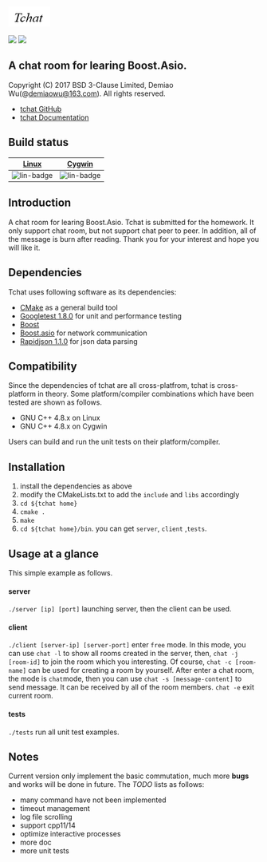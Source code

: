 ![](doc/logo/tchat.png)

![](https://img.shields.io/circleci/project/github/RedSparr0w/node-csgo-parser.svg)
![](https://img.shields.io/pypi/l/Django.svg)

## A chat room for learing Boost.Asio.

Copyright (C) 2017 BSD 3-Clause Limited, Demiao Wu(@demiaowu@163.com). All rights reserved.

* [tchat GitHub](https://github.com/demiaowu/tchat)
* [tchat Documentation](doc)

## Build status

| [Linux][lin-link] | [Cygwin][cyg-link]  |
| :---------------: | :-----------------: |
| ![lin-badge]      |   ![lin-badge]      |

[lin-badge]: https://travis-ci.org/miloyip/rapidjson.png?branch=master 
[lin-link]:  https://github.com/demiaowu/tchat 
[win-badge]: https://ci.appveyor.com/api/projects/status/u658dcuwxo14a8m9/branch/master 
[cyg-link]:  https://github.com/demiaowu/tchat 


## Introduction

A chat room for learing Boost.Asio. Tchat is submitted for the homework. It only support chat room, but not support chat peer to peer. In addition, all of the message is burn after reading. Thank you for your interest and hope you will like it.


## Dependencies
Tchat uses following software as its dependencies:
* [CMake](https://cmake.org/) as a general build tool
* [Googletest 1.8.0](https://github.com/google/googletest) for unit and performance testing
* [Boost](http://www.boost.org/)
* [Boost.asio](http://think-async.com/) for network communication
* [Rapidjson 1.1.0](https://github.com/miloyip/rapidjson) for json data parsing

## Compatibility

Since the dependencies of tchat are all cross-platfrom, tchat is cross-platform in theory. Some platform/compiler combinations which have been tested are shown as follows.
* GNU C++ 4.8.x on Linux
* GNU C++ 4.8.x on Cygwin

Users can build and run the unit tests on their platform/compiler.

## Installation

1. install the dependencies as above
2. modify the CMakeLists.txt to add the `include` and `libs` accordingly
3. `cd ${tchat home}`
4. `cmake .`
5. `make`
6. `cd ${tchat home}/bin`. you can get `server`, `client` ,`tests`.

## Usage at a glance

This simple example as follows.
#### server  

`./server [ip] [port]` launching server, then the client can be used.
#### client  
`./client [server-ip] [server-port]` enter `free` mode. In this mode, you can use  `chat -l` to show all rooms created in the server, then, `chat -j [room-id]` to join
the room which you interesting. Of course, `chat -c [room-name]` can be used for creating a room by yourself. After enter a chat room, the mode is `chat`mode, then you can use `chat -s [message-content]`
to send message. It can be received by all of the room members. `chat -e` exit current room.

#### tests
`./tests` run all unit test examples.

## Notes

Current version only implement the basic commutation, much more **bugs** and works will be done in future.  The _TODO_ lists as follows:

* many command have not been implemented
* timeout management
* log file scrolling
* support cpp11/14
* optimize interactive processes
* more doc
* more unit tests 
